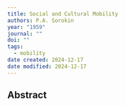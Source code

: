```yaml
---
title: Social and Cultural Mobility
authors: P.A. Sorokin
year: "1959"
journal: ""
doi: ""
tags:
  - mobility
date created: 2024-12-17
date modified: 2024-12-17
---
```


## Abstract
